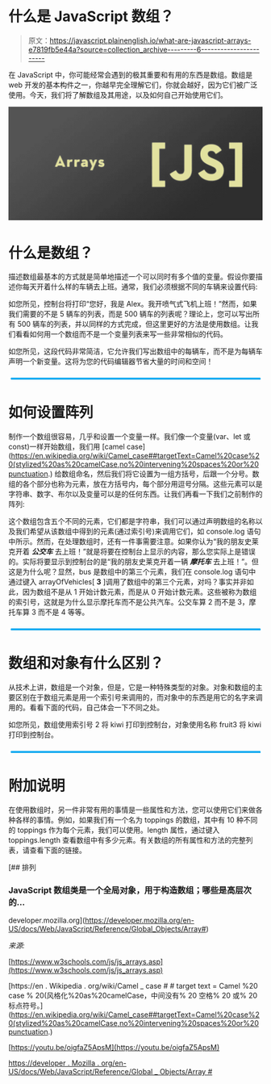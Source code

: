 # 什么是 JavaScript 数组？

> 原文：<https://javascript.plainenglish.io/what-are-javascript-arrays-e7819fb5e44a?source=collection_archive---------6----------------------->

在 JavaScript 中，你可能经常会遇到的极其重要和有用的东西是数组。数组是 web 开发的基本构件之一，你越早完全理解它们，你就会越好，因为它们被广泛使用。今天，我们将了解数组及其用途，以及如何自己开始使用它们。

![](img/60089be390b7c1a94b6effe65e8940df.png)

# 什么是数组？

描述数组最基本的方式就是简单地描述一个可以同时有多个值的变量。假设你要描述你每天开着什么样的车辆去上班。通常，我们必须根据不同的车辆来设置代码:

如您所见，控制台将打印“您好，我是 Alex。我开喷气式飞机上班！”然而，如果我们需要的不是 5 辆车的列表，而是 500 辆车的列表呢？理论上，您可以写出所有 500 辆车的列表，并以同样的方式完成，但这里更好的方法是使用数组。让我们看看如何用一个数组而不是一个变量列表来写一些非常相似的代码。

如您所见，这段代码非常简洁，它允许我们写出数组中的每辆车，而不是为每辆车声明一个新变量。这将为您的代码编辑器节省大量的时间和空间！

![](img/4722ef68cd12e3e457158bf8f032b758.png)

# 如何设置阵列

制作一个数组很容易，几乎和设置一个变量一样。我们像一个变量(var、let 或 const)一样开始数组，我们用 [camel case](https://en.wikipedia.org/wiki/Camel_case##targetText=Camel%20case%20(stylized%20as%20camelCase,no%20intervening%20spaces%20or%20punctuation.) 给数组命名，然后我们将它设置为一组方括号，后跟一个分号。数组的各个部分也称为元素，放在方括号内，每个部分用逗号分隔。这些元素可以是字符串、数字、布尔以及变量可以是的任何东西。让我们再看一下我们之前制作的阵列:

这个数组包含五个不同的元素，它们都是字符串，我们可以通过声明数组的名称以及我们希望从该数组中得到的元素(通过索引号)来调用它们，如 console.log 语句中所示。然而，在处理数组时，还有一件事需要注意。如果你认为“我的朋友史莱克开着 ***公交车*** 去上班！”就是将要在控制台上显示的内容，那么您实际上是错误的。实际将要显示到控制台的是“我的朋友史莱克开着一辆 ***摩托车*** 去上班！”。但这是为什么呢？显然，bus 是数组中的第三个元素，我们在 console.log 语句中通过键入 arrayOfVehicles[ **3** ]调用了数组中的第三个元素，对吗？事实并非如此，因为数组不是从 1 开始计数元素，而是从 0 开始计数元素。这些被称为数组的索引号，这就是为什么显示摩托车而不是公共汽车。公交车算 2 而不是 3，摩托车算 3 而不是 4 等等。

![](img/4722ef68cd12e3e457158bf8f032b758.png)

# 数组和对象有什么区别？

从技术上讲，数组是一个对象，但是，它是一种特殊类型的对象。对象和数组的主要区别在于数组元素是用一个索引号来调用的，而对象中的东西是用它的名字来调用的。看看下面的代码，自己体会一下不同之处。

如您所见，数组使用索引号 2 将 kiwi 打印到控制台，对象使用名称 fruit3 将 kiwi 打印到控制台。

![](img/4722ef68cd12e3e457158bf8f032b758.png)

# 附加说明

在使用数组时，另一件非常有用的事情是一些属性和方法，您可以使用它们来做各种各样的事情。例如，如果我们有一个名为 toppings 的数组，其中有 10 种不同的 toppings 作为每个元素，我们可以使用。length 属性，通过键入 toppings.length 查看数组中有多少元素。有关数组的所有属性和方法的完整列表，请查看下面的链接。

[](https://developer.mozilla.org/en-US/docs/Web/JavaScript/Reference/Global_Objects/Array#) [## 排列

### JavaScript 数组类是一个全局对象，用于构造数组；哪些是高层次的…

developer.mozilla.org](https://developer.mozilla.org/en-US/docs/Web/JavaScript/Reference/Global_Objects/Array#) 

*来源:*

[https://www.w3schools.com/js/js_arrays.asp](https://www.w3schools.com/js/js_arrays.asp)

[https://en . Wikipedia . org/wiki/Camel _ case # # target text = Camel %20 case % 20(风格化%20as%20camelCase，中间没有% 20 空格% 20 或% 20 标点符号。](https://en.wikipedia.org/wiki/Camel_case##targetText=Camel%20case%20(stylized%20as%20camelCase,no%20intervening%20spaces%20or%20punctuation.)

[https://youtu.be/oigfaZ5ApsM](https://youtu.be/oigfaZ5ApsM)

[https://developer . Mozilla . org/en-US/docs/Web/JavaScript/Reference/Global _ Objects/Array #](https://developer.mozilla.org/en-US/docs/Web/JavaScript/Reference/Global_Objects/Array#)